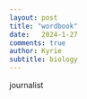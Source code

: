 ```yaml
---
layout: post
title: "wordbook"
date:   2024-1-27
comments: true
author: Kyrie
subtitle: biology
---
```


journalist


